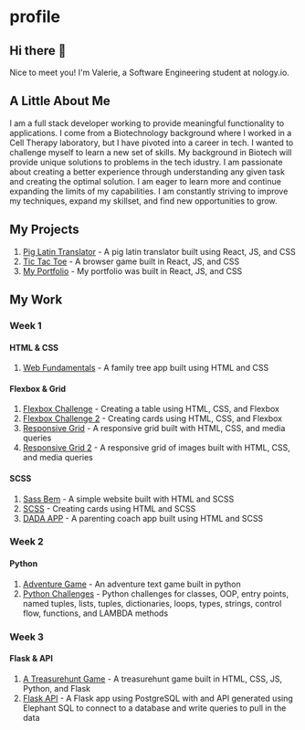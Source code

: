 # profile

## Hi there 👋

Nice to meet you! I'm Valerie, a Software Engineering student at nology.io.

## A Little About Me
 I am a full stack developer working to provide meaningful functionality to applications. I come from a Biotechnology background where I worked in a Cell Therapy laboratory, but I have pivoted into a career in tech. I wanted to challenge myself to learn a new set of skills. My background in Biotech will provide unique solutions to problems in the tech idustry. I am passionate about creating a better experience through understanding any given task and creating the optimal solution. I am eager to learn more and continue expanding the limits of my capabilities. I am constantly striving to improve my techniques, expand my skillset, and find new opportunities to grow.

 
## My Projects 

1. <a target=_blank href=https://github.com/vjtovar/pig-latin-pluto-team>Pig Latin Translator</a> - A pig latin translator built using React, JS, and CSS
2. <a target=_blank href=https://github.com/vjtovar/tic-tac-toe-radiator-springs>Tic Tac Toe</a> - A browser game built in React, JS, and CSS
3. <a target=_blank href=https://vjtovar.github.io/my-app>My Portfolio</a> - My portfolio was built in React, JS, and CSS



## My Work 

### Week 1

#### HTML & CSS 
1. <a target=_blank href=https://github.com/vjtovar/nology-coursework/tree/main/Week_1_HTML_CSS/web-fundamentals>Web Fundamentals</a> - A family tree app built using HTML and CSS


#### Flexbox & Grid
1. <a target=_blank href=https://github.com/vjtovar/nology-coursework/tree/main/Week_1_HTML_CSS/flexbox-challenge>Flexbox Challenge</a> - Creating a table using HTML, CSS, and Flexbox
2. <a target=_blank href=https://github.com/vjtovar/nology-coursework/tree/main/Week_1_HTML_CSS/flexbox-challenge-2>Flexbox Challenge 2</a> - Creating cards using HTML, CSS, and Flexbox
3. <a target=_blank href=https://github.com/vjtovar/nology-coursework/tree/main/Week_1_HTML_CSS/responsive-grid>Responsive Grid</a> - A responsive grid built with HTML, CSS, and media queries
4. <a target=_blank href=https://github.com/vjtovar/nology-coursework/tree/main/Week_1_HTML_CSS/grid-challenge>Responsive Grid 2</a> - A responsive grid of images built with HTML, CSS, and media queries

#### SCSS
1. <a target=_blank href=https://github.com/vjtovar/nology-coursework/tree/main/Week_1_HTML_CSS/sass-bem>Sass Bem</a> - A simple website built with HTML and SCSS
2. <a target=_blank href=https://github.com/vjtovar/nology-coursework/tree/main/Week_1_HTML_CSS/sass>SCSS</a> - Creating cards using HTML and SCSS
3. <a target=_blank href=https://github.com/vjtovar/nology-coursework/tree/main/Week_1_HTML_CSS/web-project-nology>DADA APP</a> - A parenting coach app built using HTML and SCSS

### Week 2

#### Python
1. <a target=_blank href=https://github.com/vjtovar/nology-coursework/tree/main/Week_2_Python_CSV/adventure_game>Adventure Game</a> - An adventure text game built in python
2. <a target=_blank href=https://github.com/vjtovar/nology-coursework/tree/main/Week_2_Python_CSV>Python Challenges</a> - Python challenges for classes, OOP, entry points, named tuples, lists, tuples, dictionaries, loops, types, strings, control flow, functions, and LAMBDA methods


### Week 3

#### Flask & API
1. <a target=_blank href=https://github.com/vjtovar/nology-coursework/tree/main/Week_3_Flask_API/hello-flask>A Treasurehunt Game</a> - A treasurehunt game built in HTML, CSS, JS, Python, and Flask
2. <a target=_blank href=https://github.com/vjtovar/nology-coursework/tree/main/Week_3_Flask_API/flask-api>Flask API</a> - A Flask app using PostgreSQL with and API generated using Elephant SQL to connect to a database and write queries to pull in the data




